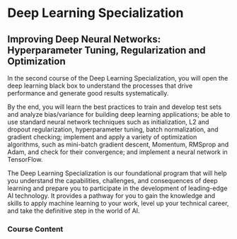 # Deep Learning Specialization

## Improving Deep Neural Networks: Hyperparameter Tuning, Regularization and Optimization

In the second course of the Deep Learning Specialization, you will open 
the deep learning black box to understand the processes that drive 
performance and generate good results systematically. 

By the end, you will learn the best practices to train and develop test 
sets and analyze bias/variance for building deep learning applications; be 
able to use standard neural network techniques such as initialization, L2 
and dropout regularization, hyperparameter tuning, batch normalization, 
and gradient checking; implement and apply a variety of optimization 
algorithms, such as mini-batch gradient descent, Momentum, RMSprop and 
Adam, and check for their convergence; and implement a neural network in 
TensorFlow.

The Deep Learning Specialization is our foundational program that will 
help you understand the capabilities, challenges, and consequences of deep 
learning and prepare you to participate in the development of leading-edge 
AI technology. It provides a pathway for you to gain the knowledge and 
skills to apply machine learning to your work, level up your technical 
career, and take the definitive step in the world of AI.

### Course Content
